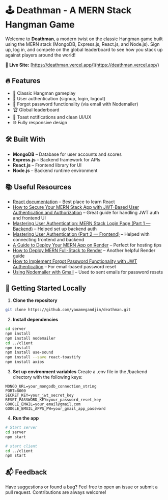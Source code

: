  
# 🕹️ Deathman - A MERN Stack Hangman Game

Welcome to **Deathman**, a modern twist on the classic Hangman game built using the MERN stack (MongoDB, Express.js, React.js, and Node.js). Sign up, log in, and compete on the global leaderboard to see how you stack up against players around the world!

**🎯 Live Site:** [https://deathman.vercel.app/](https://deathman.vercel.app/)


## 🔥 Features

- 🧠 Classic Hangman gameplay
- 🔐 User authentication (signup, login, logout)
- 🔁 Forgot password functionality (via email with Nodemailer)
- 🏆 Global leaderboard
- 🎨 Toast notifications and clean UI/UX
- 🌐 Fully responsive design

## 🛠️ Built With

- **MongoDB** – Database for user accounts and scores  
- **Express.js** – Backend framework for APIs  
- **React.js** – Frontend library for UI  
- **Node.js** – Backend runtime environment  

## 📚 Useful Resources

- [React documentation](https://reactjs.org/) – Best place to learn React  
- [How to Secure Your MERN Stack App with JWT-Based User Authentication and Authorization](https://www.freecodecamp.org/news/how-to-secure-your-mern-stack-application/) – Great guide for handling JWT auth and frontend UI 
- [Mastering User Authentication: MERN Stack Login Page (Part 1 — Backend)](https://javascript.plainenglish.io/mern-stack-authentication-part-1-41b72bd2e8f3) – Helped set up backend auth
- [Mastering User Authentication (Part 2 — Frontend)](https://javascript.plainenglish.io/mern-stack-authentication-part-2-cd2036deedb4) – Helped with connecting frontend and backend
- [A Guide to Deploy Your MERN App on Render](https://dev.to/producthackers/deploying-a-mern-stack-app-on-render-1fkb) – Perfect for hosting tips
- [How to Deploy MERN Full-Stack to Render](https://medium.com/@aminnairi/how-to-deploy-mern-full-stack-to-render-6b23f56f7c2e) – Another helpful Render guide
- [How to Implement Forgot Password Functionality with JWT Authentication](https://medium.com/@mail2pranjalrai/forgot-password-in-mern-stack-using-jwt-bc12eaf4f2f2) – For email-based password reset
- [Using Nodemailer with Gmail](https://nodemailer.com/usage/using-gmail/) – Used to sent emails for password resets

## 🧪 Getting Started Locally

1. **Clone the repository**
  ```bash
  git clone https://github.com/yaoamegandjin/deathman.git
  ```
2. **Install dependencies**
  ```bash
  cd server
  npm install
  npm install nodemailer
  cd ../client
  npm install
  npm install use-sound
  npm install --save react-toastify 
  npm install axios 
  ```
3. **Set up environment variables**
Create a .env file in the /backend directory with the following keys:
  ```env
  MONGO_URL=your_mongodb_connection_string
  PORT=8000
  SECRET_KEY=your_jwt_secret_key
  RESET_PASSWORD_KEY=your_password_reset_key
  GOOGLE_EMAIL=your_email@gmail.com
  GOOGLE_EMAIL_APPS_PW=your_gmail_app_password
  ```
4. **Run the app**
  ```bash
  # Start server
  cd server
  npm start

  # start client
  cd ../client
  npm start
  ```
## 📬 Feedback

Have suggestions or found a bug? Feel free to open an issue or submit a pull request. Contributions are always welcome!

